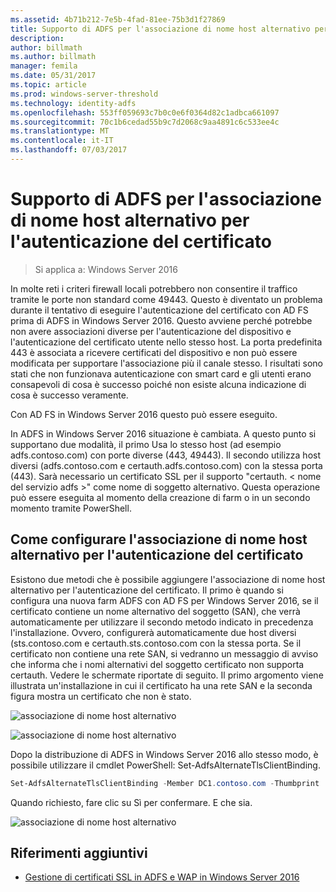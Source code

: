 ```yaml
---
ms.assetid: 4b71b212-7e5b-4fad-81ee-75b3d1f27869
title: Supporto di ADFS per l'associazione di nome host alternativo per l'autenticazione del certificato
description: 
author: billmath
ms.author: billmath
manager: femila
ms.date: 05/31/2017
ms.topic: article
ms.prod: windows-server-threshold
ms.technology: identity-adfs
ms.openlocfilehash: 553ff059693c7b0c0e6f0364d82c1adbca661097
ms.sourcegitcommit: 70c1b6cedad55b9c7d2068c9aa4891c6c533ee4c
ms.translationtype: MT
ms.contentlocale: it-IT
ms.lasthandoff: 07/03/2017
---
```

# <a name="ad-fs-support-for-alternate-hostname-binding-for-certificate-authentication"></a>Supporto di ADFS per l'associazione di nome host alternativo per l'autenticazione del certificato

>Si applica a: Windows Server 2016

In molte reti i criteri firewall locali potrebbero non consentire il traffico tramite le porte non standard come 49443. Questo è diventato un problema durante il tentativo di eseguire l'autenticazione del certificato con AD FS prima di ADFS in Windows Server 2016. Questo avviene perché potrebbe non avere associazioni diverse per l'autenticazione del dispositivo e l'autenticazione del certificato utente nello stesso host. La porta predefinita 443 è associata a ricevere certificati del dispositivo e non può essere modificata per supportare l'associazione più il canale stesso. I risultati sono stati che non funzionava autenticazione con smart card e gli utenti erano consapevoli di cosa è successo poiché non esiste alcuna indicazione di cosa è successo veramente.  
  
Con AD FS in Windows Server 2016 questo può essere eseguito.
  
In ADFS in Windows Server 2016 situazione è cambiata. A questo punto si supportano due modalità, il primo Usa lo stesso host (ad esempio adfs.contoso.com) con porte diverse (443, 49443). Il secondo utilizza host diversi (adfs.contoso.com e certauth.adfs.contoso.com) con la stessa porta (443). Sarà necessario un certificato SSL per il supporto "certauth. < nome del servizio adfs >" come nome di soggetto alternativo. Questa operazione può essere eseguita al momento della creazione di farm o in un secondo momento tramite PowerShell.  
  
## <a name="how-to-configure-alternate-host-name-binding-for-certificate-authentication"></a>Come configurare l'associazione di nome host alternativo per l'autenticazione del certificato  
Esistono due metodi che è possibile aggiungere l'associazione di nome host alternativo per l'autenticazione del certificato. Il primo è quando si configura una nuova farm ADFS con AD FS per Windows Server 2016, se il certificato contiene un nome alternativo del soggetto (SAN), che verrà automaticamente per utilizzare il secondo metodo indicato in precedenza l'installazione. Ovvero, configurerà automaticamente due host diversi (sts.contoso.com e certauth.sts.contoso.com con la stessa porta. Se il certificato non contiene una rete SAN, si vedranno un messaggio di avviso che informa che i nomi alternativi del soggetto certificato non supporta certauth. Vedere le schermate riportate di seguito. Il primo argomento viene illustrata un'installazione in cui il certificato ha una rete SAN e la seconda figura mostra un certificato che non è stato.  
  
![associazione di nome host alternativo](media/AD-FS-support-for-alternate-hostname-binding-for-certificate-authentication/ADFS_CA_1.png)  
  
![associazione di nome host alternativo](media/AD-FS-support-for-alternate-hostname-binding-for-certificate-authentication/ADFS_CA_2.png)  
  
Dopo la distribuzione di ADFS in Windows Server 2016 allo stesso modo, è possibile utilizzare il cmdlet PowerShell: Set-AdfsAlternateTlsClientBinding.
  
```powershell
Set-AdfsAlternateTlsClientBinding -Member DC1.contoso.com -Thumbprint '<thumbprint of cert>'
```

Quando richiesto, fare clic su Sì per confermare.  E che sia.

![associazione di nome host alternativo](media/AD-FS-support-for-alternate-hostname-binding-for-certificate-authentication/ADFS_CA_3.png)

## <a name="additional-references"></a>Riferimenti aggiuntivi

* [Gestione di certificati SSL in ADFS e WAP in Windows Server 2016](../operations/Manage-SSL-Certificates-AD-FS-WAP-2016.md)
